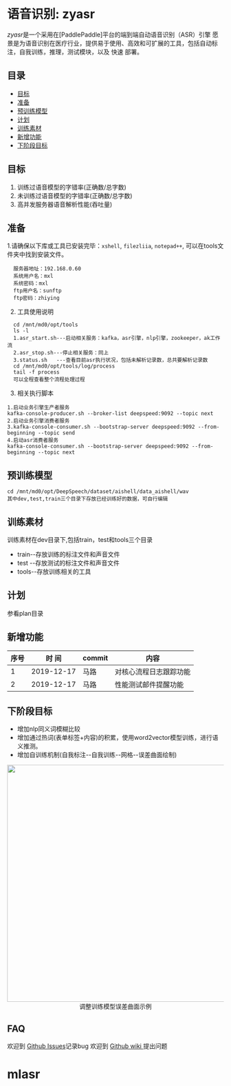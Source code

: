 # 语音识别: zyasr
*zyasr*是一个采用在[PaddlePaddle]平台的端到端自动语音识别（ASR）引擎
愿景是为语音识别在医疗行业，提供易于使用、高效和可扩展的工具，包括自动标注，自我训练，推理，测试模块，以及 快速 部署。

## 目录
- [目标](#目标)
- [准备](#准备)
- [预训练模型](#预训练模型)
- [计划](#计划)
- [训练素材](#训练素材)
- [新增功能](#新增功能)
- [下阶段目标](#下阶段目标)


## 目标
1. 训练过语音模型的字错率(正确数/总字数)
2. 未训练过语音模型的字错率(正确数/总字数)
3. 高并发服务器语音解析性能(吞吐量)

## 准备
1.请确保以下库或工具已安装完毕：`xshell`, `filezliia`, `notepad++`,  可以在tools文件夹中找到安装文件。
```
  服务器地址：192.168.0.60
  系统用户名：mxl
  系统密码：mxl
  ftp用户名：sunftp
  ftp密码：zhiying
 ```
2. 工具使用说明
```
  cd /mnt/md0/opt/tools
  ls -l
  1.asr_start.sh---启动相关服务：kafka，asr引擎，nlp引擎，zookeeper，ak工作流
  2.asr_stop.sh---停止相关服务：同上
  3.status.sh   ---查看目前asr执行状况，包括未解析记录数，总共要解析记录数
  cd /mnt/md0/opt/tools/log/process 
  tail -f process
  可以全程查看整个流程处理过程
```
3. 相关执行脚本
```
1.启动业务引擎生产者服务
kafka-console-producer.sh --broker-list deepspeed:9092 --topic next
2.启动业务引擎消费者服务
3.kafka-console-consumer.sh --bootstrap-server deepspeed:9092 --from-beginning --topic send
4.启动asr消费者服务
kafka-console-consumer.sh --bootstrap-server deepspeed:9092 --from-beginning --topic next
````
## 预训练模型
```
cd /mnt/md0/opt/DeepSpeech/dataset/aishell/data_aishell/wav
其中dev,test,train三个目录下存放已经训练好的数据，可自行编辑
```
## 训练素材
训练素材在dev目录下,包括train，test和tools三个目录
-  train--存放训练的标注文件和声音文件
-  test --存放测试的标注文件和声音文件
-  tools--存放训练相关的工具
## 计划
参看plan目录
## 新增功能
|  序号  | 时   间  | commit | 内容 |
| ------ | -------   | ----------   | -----------|
| 1       |  2019-12-17 | 马路 | 对核心流程日志跟踪功能 |
| 2       |  2019-12-17 | 马路 | 性能测试邮件提醒功能 |
## 下阶段目标
- 增加nlp同义词模糊比较
- 增加通过热词(表单标签+内容)的积累，使用word2vector模型训练，进行语义推测。
- 增加自训练机制(自我标注--自我训练--网格--误差曲面绘制)
<p align="center">
<img src="doc/images/tuning_error_surface.png" width=550>
<br/>调整训练模型误差曲面示例
</p>

## FAQ
欢迎到 [Github Issues](https://github.com/maxiaolu19710219/asr-test/issues)记录bug
欢迎到 [Github wiki  ](https://github.com/maxiaolu19710219/asr-test/wiki)提出问题


# mlasr
